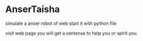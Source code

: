 # AnserTaisha
simulate a anser robot of web
start it with python file

visit web page you will get a sentense to help you or spirit you.
